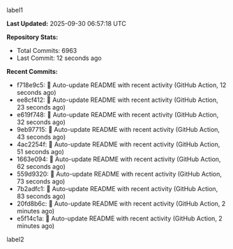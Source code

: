 
label1 
<!-- ACTIVITY_START -->
**Last Updated:** 2025-09-30 06:57:18 UTC

**Repository Stats:**
- Total Commits: 6963
- Last Commit: 12 seconds ago

**Recent Commits:**
- f718e9c5: 🤖 Auto-update README with recent activity (GitHub Action, 12 seconds ago)
- ee8cf412: 🤖 Auto-update README with recent activity (GitHub Action, 23 seconds ago)
- e619f748: 🤖 Auto-update README with recent activity (GitHub Action, 32 seconds ago)
- 9eb97715: 🤖 Auto-update README with recent activity (GitHub Action, 43 seconds ago)
- 4ac2254f: 🤖 Auto-update README with recent activity (GitHub Action, 51 seconds ago)
- 1663e094: 🤖 Auto-update README with recent activity (GitHub Action, 62 seconds ago)
- 559d9320: 🤖 Auto-update README with recent activity (GitHub Action, 73 seconds ago)
- 7b2adfc1: 🤖 Auto-update README with recent activity (GitHub Action, 83 seconds ago)
- 20fd8b6c: 🤖 Auto-update README with recent activity (GitHub Action, 2 minutes ago)
- e5f14c1a: 🤖 Auto-update README with recent activity (GitHub Action, 2 minutes ago)
<!-- ACTIVITY_END -->

label2
